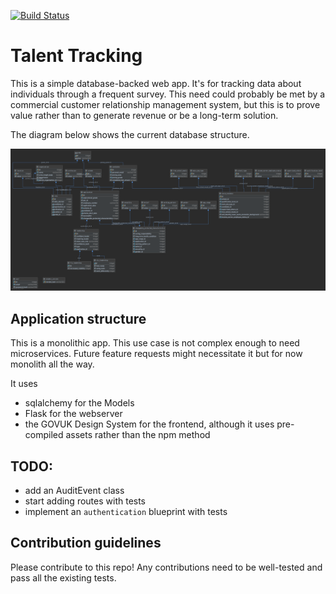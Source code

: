 [![Build Status](https://travis-ci.org/jonodrew/talent-tracker.svg?branch=master)](https://travis-ci.org/jonodrew/talent-tracker)

# Talent Tracking

This is a simple database-backed web app. It's for tracking data about individuals through a frequent survey. 
This need could probably be met by a commercial customer relationship management system, but this is to prove value rather
than to generate revenue or be a long-term solution.

The diagram below shows the current database structure.

![Entity-relationship diagram](talent-tracker.png)

## Application structure
This is a monolithic app. This use case is not complex enough to need microservices. Future feature requests might 
necessitate it but for now monolith all the way.

It uses
- sqlalchemy for the Models
- Flask for the webserver
- the GOVUK Design System for the frontend, although it uses pre-compiled assets rather than the npm method

## TODO:

- add an AuditEvent class
- start adding routes with tests
- implement an `authentication` blueprint with tests


## Contribution guidelines
Please contribute to this repo! Any contributions need to be well-tested and pass all the existing tests.
